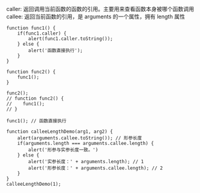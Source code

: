 caller: 返回调用当前函数的函数的引用。主要用来查看函数本身被哪个函数调用
callee: 返回当前函数的引用，是 arguments 的一个属性，拥有 length 属性
```
function func1() {
    if(func1.caller) {
        alert(func1.caller.toString());
    } else {
        alert('函数直接执行');
    }
}

function func2() {
    func1();
}

func2(); 
// function func2() {
//    func1();
// }

func1(); // 函数直接执行
```
```
function calleeLengthDemo(arg1, arg2) {
    alert(arguments.callee.toString()); // 形参长度
    if(arguments.length === arguments.callee.length) {
        alert('形参与实参长度一致。')
    } else {
        alert('实参长度：' + arguments.length); // 1
        alert('形参长度：' + arguments.callee.length); // 2
    }
}
calleeLengthDemo(1);
```